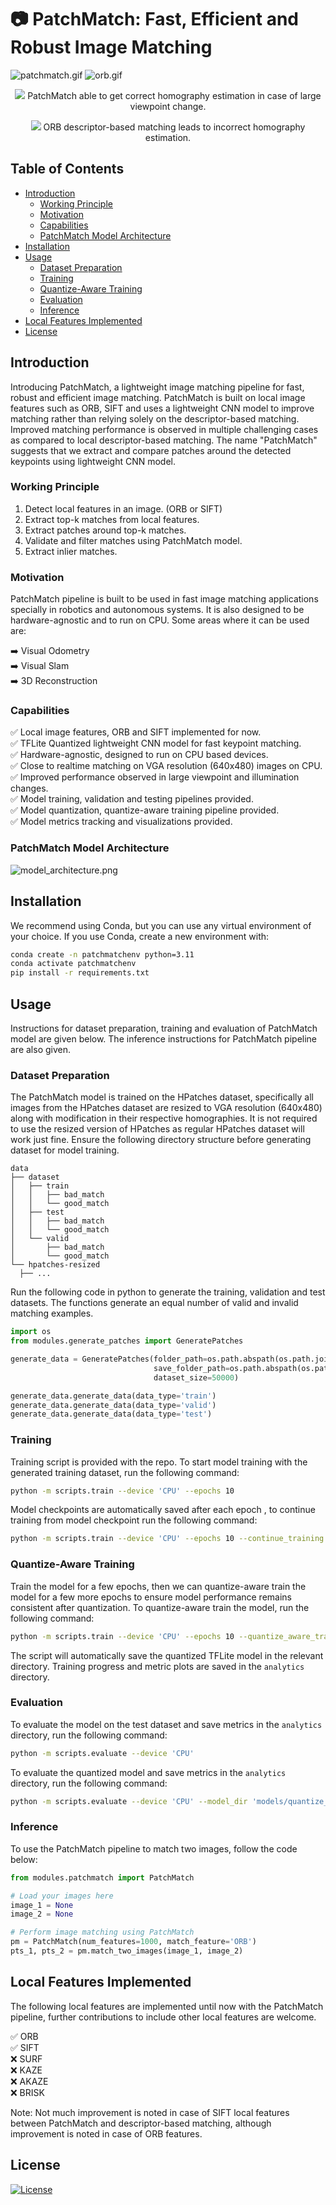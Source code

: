 # :camera: PatchMatch: Fast, Efficient and Robust Image Matching

![patchmatch.gif](media/patchmatch.gif)
![orb.gif](media/orb.gif)

<p align="center">
  <img src="media/patchmatch.png">
  PatchMatch able to get correct homography estimation in case of large viewpoint change.
</p>

<p align="center">
  <img src="media/orb.png">
  ORB descriptor-based matching leads to incorrect homography estimation.
</p>


## Table of Contents
- [Introduction](#introduction)
  - [Working Principle](#working-principle)
  - [Motivation](#motivation)
  - [Capabilities](#capabilities)
  - [PatchMatch Model Architecture](#patchmatch-model-architecture)
- [Installation](#installation)
- [Usage](#usage)
  - [Dataset Preparation](#dataset-preparation)
  - [Training](#training)
  - [Quantize-Aware Training](#quantize-aware-training)
  - [Evaluation](#evaluation)
  - [Inference](#inference)
- [Local Features Implemented](#local-features-implemented)
- [License](#license)

## Introduction
Introducing PatchMatch, a lightweight image matching pipeline for fast,
robust and efficient image matching. PatchMatch is built on local image
features such as ORB, SIFT and uses a lightweight CNN model to improve
matching rather than relying solely on the descriptor-based matching.
Improved matching performance is observed in multiple challenging cases
as compared to local descriptor-based matching. The name "PatchMatch"
suggests that we extract and compare patches around the detected keypoints using
lightweight CNN model.

### Working Principle
1. Detect local features in an image. (ORB or SIFT)
2. Extract top-k matches from local features.
3. Extract patches around top-k matches.
4. Validate and filter matches using PatchMatch model.
5. Extract inlier matches.

### Motivation
PatchMatch pipeline is built to be used in fast image matching
applications specially in robotics and autonomous systems. It is also
designed to be hardware-agnostic and to run on CPU. Some areas
where it can be used are:

:arrow_right: Visual Odometry <br />
:arrow_right: Visual Slam <br />
:arrow_right: 3D Reconstruction <br /> 

### Capabilities
:white_check_mark: Local image features, ORB and SIFT implemented for now. <br />
:white_check_mark: TFLite Quantized lightweight CNN model for fast keypoint matching. <br />
:white_check_mark: Hardware-agnostic, designed to run on CPU based devices. <br />
:white_check_mark: Close to realtime matching on VGA resolution (640x480) images on CPU. <br />
:white_check_mark: Improved performance observed in large viewpoint and illumination changes. <br />
:white_check_mark: Model training, validation and testing pipelines provided. <br />
:white_check_mark: Model quantization, quantize-aware training pipeline provided. <br />
:white_check_mark: Model metrics tracking and visualizations provided. <br />

### PatchMatch Model Architecture
![model_architecture.png](media/model_architecture.png)

## Installation
We recommend using Conda, but you can use any virtual environment of your choice.
If you use Conda, create a new environment with:

```bash 
conda create -n patchmatchenv python=3.11
conda activate patchmatchenv
pip install -r requirements.txt
```

## Usage
Instructions for dataset preparation, training and evaluation of PatchMatch model
are given below. The inference instructions for PatchMatch pipeline are also given.

### Dataset Preparation
The PatchMatch model is trained on the HPatches dataset, specifically all images from the
HPatches dataset are resized to VGA resolution (640x480) along with modification in their respective
homographies. It is not required to use the resized version of HPatches as regular HPatches dataset will work
just fine. Ensure the following directory structure before generating dataset for model training.

```
data
├── dataset
│   ├── train
│   │   ├── bad_match
│   │   └── good_match
│   ├── test
│   │   ├── bad_match
│   │   └── good_match
│   └── valid
│       ├── bad_match
│       └── good_match
└── hpatches-resized
  ├── ...
```

Run the following code in python to generate the training, validation and test datasets. The functions generate
an equal number of valid and invalid matching examples.

```python
import os
from modules.generate_patches import GeneratePatches

generate_data = GeneratePatches(folder_path=os.path.abspath(os.path.join('..', 'data/hpatches-resized')),
                                save_folder_path=os.path.abspath(os.path.join('..', 'data/dataset')),
                                dataset_size=50000)

generate_data.generate_data(data_type='train')
generate_data.generate_data(data_type='valid')
generate_data.generate_data(data_type='test')
```

### Training
Training script is provided with the repo. To start model training with the generated training dataset, run the 
following command:

```bash
python -m scripts.train --device 'CPU' --epochs 10
```

Model checkpoints are automatically saved after each epoch , to continue training from model checkpoint
run the following command:

```bash
python -m scripts.train --device 'CPU' --epochs 10 --continue_training 'True'
```

### Quantize-Aware Training
Train the model for a few epochs, then we can quantize-aware train the model for a few more epochs to 
ensure model performance remains consistent after quantization. To quantize-aware train the model, run the
following command:

```bash
python -m scripts.train --device 'CPU' --epochs 10 --quantize_aware_training 'True'
```

The script will automatically save the quantized TFLite model in the relevant directory. Training progress and metric
plots are saved in the ```analytics``` directory.

### Evaluation
To evaluate the model on the test dataset and save metrics in the ```analytics``` directory, run the following
command:

```bash
python -m scripts.evaluate --device 'CPU'
```

To evaluate the quantized model and save metrics in the ```analytics``` directory, run the following command:

```bash
python -m scripts.evaluate --device 'CPU' --model_dir 'models/quantize_aware_model_checkpoint' --quantized_model 'True'
```

### Inference
To use the PatchMatch pipeline to match two images, follow the code below:

```python
from modules.patchmatch import PatchMatch

# Load your images here
image_1 = None
image_2 = None

# Perform image matching using PatchMatch
pm = PatchMatch(num_features=1000, match_feature='ORB')
pts_1, pts_2 = pm.match_two_images(image_1, image_2)
```

## Local Features Implemented
The following local features are implemented until now with the PatchMatch pipeline,
further contributions to include other local features are welcome.

:white_check_mark: ORB <br />
:white_check_mark: SIFT <br />
:x: SURF <br />
:x: KAZE <br />
:x: AKAZE <br />
:x: BRISK <br />

Note: Not much improvement is noted in case of SIFT local features between PatchMatch and
descriptor-based matching, although improvement is noted in case of ORB features.

## License
[![License](https://img.shields.io/badge/License-Apache_2.0-blue.svg)](LICENSE)
